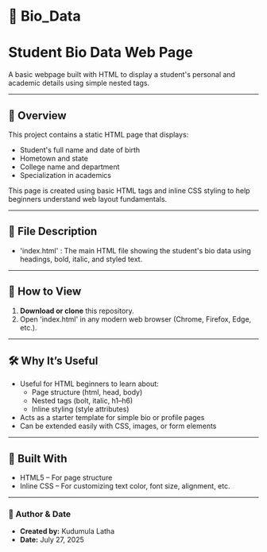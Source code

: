 # 📘 Bio_Data
#  Student Bio Data Web Page

A basic webpage built with HTML to display a student's personal and academic details using simple nested tags.

---

## 🧭 Overview

This project contains a static HTML page that displays:

- Student's full name and date of birth
- Hometown and state
- College name and department
- Specialization in academics

This page is created using basic HTML tags and inline CSS styling to help beginners understand web layout fundamentals.

---
 
## 📂 File Description

- 'index.html' : The main HTML file showing the student's bio data using headings, bold, italic, and styled text.

---

## 🚀 How to View

1. **Download or clone** this repository.
2. Open 'index.html' in any modern web browser (Chrome, Firefox, Edge, etc.).

---

## 🛠️ Why It’s Useful

- Useful for HTML beginners to learn about:
    - Page structure (html, head, body)
    - Nested tags (bolt, italic, h1–h6)
    - Inline styling (style attributes)
 - Acts as a starter template for simple bio or profile pages
 - Can be extended easily with CSS, images, or form elements

---

## 🔧 Built With
  - HTML5 – For page structure
  - Inline CSS – For customizing text color, font size, alignment, etc.

  ---

### 📅 Author & Date

- **Created by:** Kudumula Latha
- **Date:** July 27, 2025

